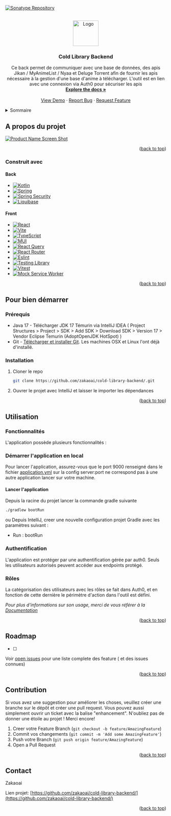 <!-- Readme Template: See: https://github.com/othneildrew/Best-README-Template -->
<a name="readme-top"></a>

<!-- PROJECT SHIELDS -->
<!--
*** I'm using markdown "reference style" links for readability.
*** Reference links are enclosed in brackets [ ] instead of parentheses ( ).
*** See the bottom of this document for the declaration of the reference variables
*** for contributors-url, forks-url, etc. This is an optional, concise syntax you may use.
*** https://www.markdownguide.org/basic-syntax/#reference-style-links
*** for badge : https://ileriayo.github.io/markdown-badges/ or https://home.aveek.io/GitHub-Profile-Badges/
-->

[![Sonatype Repository][Sonatype Repository]][Sonatype Repository-url]



<!-- PROJECT LOGO -->
<br />
<div align="center">
  <a href="https://github.com/zakaoai/cold-library-backend/">
    <img src="images/logo.png" alt="Logo" width="80" height="80">
  </a>

<h3 align="center">Cold Library Backend</h3>

  <p align="center">
    Ce back permet de communiquer avec une base de données, des apis Jikan / MyAnimeList / Nyaa et Deluge Torrent afin de fournir les apis nécessaire à la gestion d'une base d'anime à télécharger. L'outil est en lien avec une connexion via Auth0 pour sécuriser les apis
    <br />
    <a href="/docs"><strong>Explore the docs »</strong></a>
    <br />
    <br />
    <a href="https://zakaoai6.ddns.net:8989/app/home">View Demo</a>
    ·
    <a href="https://github.com/zakaoai/cold-library-backend//issues">Report Bug</a>
    ·
    <a href="https://github.com/zakaoai/cold-library-backend//issues">Request Feature</a>
  </p>
</div>

<!-- TABLE OF CONTENTS -->
<details>
  <summary>Sommaire</summary>
  <ol>
    <li>
      <a href="#a-propos-du-projet">A propos du projet</a>
      <ul>
        <li><a href="#construit-avec">Construit avec</a></li>
      </ul>
    </li>
    <li>
      <a href="#pour-bien-démarrer">Pour bien démarrer</a>
      <ul>
        <li><a href="#prérequis">Prérequis</a></li>
        <li><a href="#installation">Installation</a></li>
      </ul>
    </li>
    <li><a href="#utilisation">Utilisation</a></li>
    <li><a href="#roadmap">Roadmap</a></li>
    <li><a href="#contribution">Contribution</a></li>
    <li><a href="#contact">Contact</a></li>
  </ol>
</details>


## A propos du projet

[![Product Name Screen Shot][product-screenshot]](https://echo-dev.altima-assurances.fr/)

<p align="right">(<a href="#readme-top">back to top</a>)</p>

### Construit avec

#### Back
* [![Kotlin][Kotlin]][Kotlin-url]
* [![Spring][Spring]][Spring-url]
* [![Spring Security][Spring Security]][Spring Security-url]
* [![Liquibase][Liquibase]][Liquibase-url]
#### Front
* [![React][React.js]][React-url]
* [![Vite][Vite.js]][Vite-url]
* [![TypeScript][TypeScript]][TypeScript-url]
* [![MUI][MUI]][MUI-url]
* [![React Query][React Query]][React Query-url]
* [![React Router][React Router]][React Router-url]
* [![Eslint][Eslint]][Eslint-url]
* [![Testing Library][Testing Library]][Testing Library-url]
* [![Vitest][Vitest]][Vitest-url]
* [![Mock Service Worker][Mock Service Worker]][Mock Service Worker-url]


<p align="right">(<a href="#readme-top">back to top</a>)</p>


## Pour bien démarrer

### Prérequis

* Java 17 - Télécharger JDK 17 Témurin via IntelliJ IDEA ( Project Structures > Project > SDK > Add SDK > Download SDK > Version 17 > Vendor Eclipse Temurin (AdoptOpenJDK HotSpot) )
* Git - [Télécharger et installer Git](https://git-scm.com/downloads). Les machines OSX et Linux l'ont déjà d'installé.

### Installation

1. Cloner le repo
   ```sh
   git clone https://github.com/zakaoai/cold-library-backend/.git
   ```
2. Ouvrer le projet avec IntelliJ et laisser le importer les dépendances

<p align="right">(<a href="#readme-top">back to top</a>)</p>

## Utilisation

### Fonctionnalités

L'application possède plusieurs fonctionnalités :

### Démarrer l'application en local
Pour lancer l'application, assurez-vous que le port 9000 renseigné dans le fichier [application.yml](src/main/ressources/application.yml) sur la config server:port ne correspond pas à une autre application lancer sur votre machine.

#### Lancer l'application
Depuis la racine du projet lancer la commande gradle suivante
   ```sh
   ./gradlew bootRun
   ```
ou Depuis IntelliJ, creer une nouvelle configuration projet Gradle avec les paramètres suivant :
* Run : bootRun

### Authentification

L'application est protéger par une authentification gérée par auth0.
Seuls les utilisateurs autorisés peuvent accéder aux endpoints protégé.

### Rôles

La catégorisation des utilisateurs avec les rôles se fait dans Auth0, et en fonction de cette dernière le périmètre d'action dans l'outil est défini.

_Pour plus d'informations sur son usage, merci de vous référer à la [Documentation](https://example.com)_

<p align="right">(<a href="#readme-top">back to top</a>)</p>

## Roadmap

- [ ] 

Voir [open issues](https://github.com/zakaoai/cold-library-backend//issues) pour une liste complete des feature ( et des issues connues)

<p align="right">(<a href="#readme-top">back to top</a>)</p>


## Contribution

Si vous avez une suggestion pour améliorer les choses, veuillez créer une branche sur le dépôt et créer une pull request. Vous pouvez aussi simplement ouvrir un ticket avec la balise "enhancement".
N'oubliez pas de donner une étoile au projet ! Merci encore!

1. Creer votre Feature Branch (`git checkout -b feature/AmazingFeature`)
2. Commit vos changements (`git commit -m 'Add some AmazingFeature'`)
3. Push votre Branch (`git push origin feature/AmazingFeature`)
4. Open a Pull Request

<p align="right">(<a href="#readme-top">back to top</a>)</p>


## Contact

Zakaoai

Lien projet: [https://github.com/zakaoai/cold-library-backend/](https://github.com/zakaoai/cold-library-backend/)

<p align="right">(<a href="#readme-top">back to top</a>)</p>

<!-- MARKDOWN LINKS & IMAGES -->
<!-- https://www.markdownguide.org/basic-syntax/#reference-style-links -->
[contributors-shield]: https://img.shields.io/github/contributors/altima-assurances/altima-echo.svg?style=for-the-badge
[contributors-url]: https://github.com/zakaoai/cold-library-backend//graphs/contributors
[forks-shield]: https://img.shields.io/github/forks/altima-assurances/altima-echo.svg?style=for-the-badge
[forks-url]: https://github.com/zakaoai/cold-library-backend//network/members
[stars-shield]: https://img.shields.io/github/stars/altima-assurances/altima-echo.svg?style=for-the-badge
[stars-url]: https://github.com/zakaoai/cold-library-backend//stargazers
[issues-shield]: https://img.shields.io/github/issues/altima-assurances/altima-echo.svg?style=for-the-badge
[issues-url]: https://github.com/zakaoai/cold-library-backend//issues
[linkedin-shield]: https://img.shields.io/badge/-LinkedIn-black.svg?style=for-the-badge&logo=linkedin&colorB=555
[product-screenshot]: images/screenshot.png
[Spring]: https://img.shields.io/badge/spring-%236DB33F.svg?style=for-the-badge&logo=spring&logoColor=white
[Spring-url]: https://spring.io/
[Vite.js]: https://img.shields.io/badge/vite-%23646CFF.svg?style=for-the-badge&logo=vite&logoColor=white
[Vite-url]: https://vitejs.dev/
[React.js]: https://img.shields.io/badge/React-20232A?style=for-the-badge&logo=react&logoColor=61DAFB
[React-url]: https://reactjs.org/
[Kotlin]: https://img.shields.io/badge/kotlin-%237F52FF.svg?style=for-the-badge&logo=kotlin&logoColor=white
[Kotlin-url]: https://kotlinlang.org/
[TypeScript]: https://img.shields.io/badge/typescript-%23007ACC.svg?style=for-the-badge&logo=typescript&logoColor=white
[TypeScript-url]: https://www.typescriptlang.org/
[MUI]: https://img.shields.io/badge/MUI-007FFF.svg?style=for-the-badge&logo=MUI&logoColor=white
[MUI-url]: https://mui.com/
[React Router]:https://img.shields.io/badge/React_Router-CA4245?style=for-the-badge&logo=react-router&logoColor=white
[React Router-url]: https://reactrouter.com/en/main
[React Query]: https://img.shields.io/badge/-React%20Query-FF4154?style=for-the-badge&logo=react%20query&logoColor=white
[React Query-url]: https://tanstack.com/query/v3/
[Sonatype Repository]: https://img.shields.io/badge/Sonatype_Repository-228B22.svg?style=for-the-badge&logo=Sonatype&logoColor=white
[Sonatype Repository-url]: localhost
[Spring Security]: https://img.shields.io/badge/Spring%20Security-6DB33F.svg?style=for-the-badge&logo=Spring-Security&logoColor=white
[Spring Security-url]: https://spring.io/projects/spring-security
[Testing Library]: https://img.shields.io/badge/Testing%20Library-E33332.svg?style=for-the-badge&logo=Testing-Library&logoColor=white
[Testing Library-url]: https://testing-library.com/
[Eslint]: https://img.shields.io/badge/ESLint-4B32C3.svg?style=for-the-badge&logo=ESLint&logoColor=white
[Eslint-url]: https://eslint.org/
[Vitest]: https://img.shields.io/badge/Vitest-6E9F18.svg?style=for-the-badge&logo=Vitest&logoColor=white
[Vitest-url]: https://vitest.dev/
[Liquibase]: https://img.shields.io/badge/Liquibase-2962FF.svg?style=for-the-badge&logo=Liquibase&logoColor=white
[Liquibase-url]: https://www.liquibase.org/
[Mock Service Worker]: https://img.shields.io/badge/Mock%20Service%20Worker-FF6A33.svg?style=for-the-badge&logo=Mock-Service-Worker&logoColor=white
[Mock Service Worker-url]: https://v1.mswjs.io/
